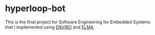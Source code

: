 # hyperloop-bot

This is the final project for Software Engineering for Embedded Systems that I implemented using [ENVIRO](https://github.com/klavinslab/enviro/) and [ELMA](https://github.com/klavinslab/elma).
